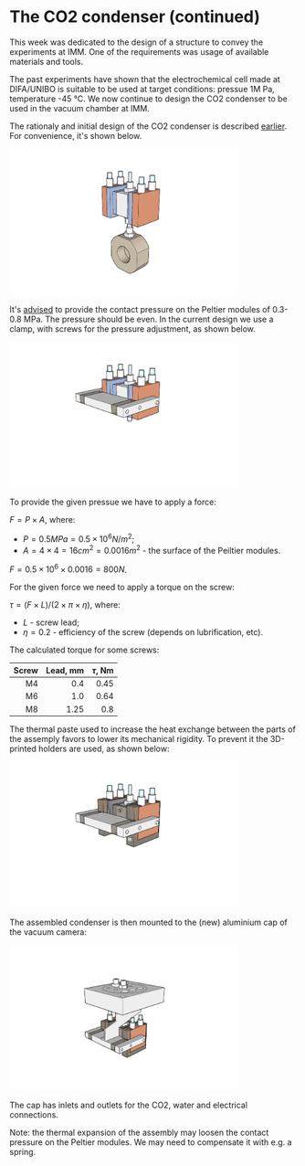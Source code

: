 # The CO2 condenser (continued)
This week was dedicated to the design of a structure to convey the experiments at IMM. One of the requirements was usage of available materials and tools.

The past experiments have shown that the electrochemical cell made at DIFA/UNIBO is suitable to be used at target conditions: pressue 1M Pa, temperature -45 &deg;C. We now continue to design the CO2 condenser to be used in the vacuum chamber at IMM.

The rationaly and initial design of the CO2 condenser is described [earlier](</journal/week 40.md>). For convenience, it's shown below.

<img alt="The cell with the condenser" src="/img/2023-10-28 - iso 1.png" width=400px>

It's [advised](https://www.uweelectronic.de/en/temperaturmanagement-2/peltierelemente.html) to provide the contact pressure on the Peltier modules of 0.3-0.8 MPa. The pressure should be even. In the current design we use a clamp, with screws for the pressure adjustment, as shown below.

<img alt="The clamp" src="/img/2023-10-28 - iso 2.png" width=400px>

To provide the given pressue we have to apply a force:

$`F = P \times A`$, where:
* $`P = 0.5 MPa = 0.5 \times 10^6 N/m^2`$;
* $` A = 4 \times 4 = 16 cm^2 = 0.0016 m^2`$ - the surface of the Peiltier modules.

$`F = 0.5 \times 10^6 \times 0.0016 = 800 N`$.

For the given force we need to apply a torque on the screw:

$`\tau = (F \times L) / (2 \times \pi \times \eta)`$, where:
* $`L`$ - screw lead;
* $`\eta = 0.2`$ - efficiency of the screw (depends on lubrification, etc).

The calculated torque for some screws:

| Screw | Lead, mm | $`\tau`$, Nm | 
| --: | --: | --: |
| M4 | 0.4 | 0.45 |
| M6 | 1.0 | 0.64 |
| M8 | 1.25 | 0.8 |

The thermal paste used to increase the heat exchange between the parts of the assemply favors to lower its mechanical rigidity. To prevent it the 3D-printed holders are used, as shown below:

<img alt="The holders" src="/img/2023-10-28 - iso 3.png" width=400px>

The assembled condenser is then mounted to the (new) aluminium cap of the vacuum camera:

<img alt="The holders" src="/img/2023-10-28 - iso 4.png" width=400px>

The cap has inlets and outlets for the CO2, water and electrical connections.

Note: the thermal expansion of the assembly may loosen the contact pressure on the Peltier modules. We may need to compensate it with e.g. a spring.
